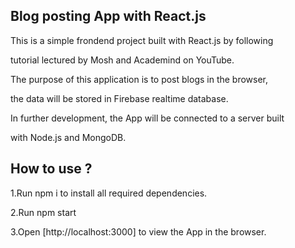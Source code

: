 
## Blog posting App with React.js

This is a simple frondend project built with React.js by following

tutorial lectured by Mosh and Academind on YouTube.

The purpose of this application is to post blogs in the browser, 

the data will be stored in Firebase realtime database.

In further development, the App will be connected to a server built

with Node.js and MongoDB.

## How to use ?

1.Run npm i to install all required dependencies.

2.Run npm start

3.Open [http://localhost:3000] to view the App in the browser.


